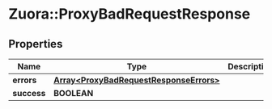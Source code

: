 # Zuora::ProxyBadRequestResponse

## Properties
Name | Type | Description | Notes
------------ | ------------- | ------------- | -------------
**errors** | [**Array&lt;ProxyBadRequestResponseErrors&gt;**](ProxyBadRequestResponseErrors.md) |  | [optional] 
**success** | **BOOLEAN** |  | [optional] 


